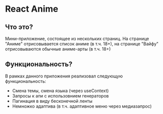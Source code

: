 # React Anime

## Что это?

Мини-приложение, состоящее из нескольких страниц. На странице "Аниме" отрисовывается список аниме (в т.ч. 18+), на странице "Вайфу" отрисовываются обычные аниме-арты (в т.ч. 18+)

## Функциональность?

В рамках данного приложения реализовал следующую функциональность:
<ul>
<li>Смена темы, смена языка (через useContext)</li>
<li>Запросы к апи с использовнием генераторов</li>
<li>Пагинация в виду бесконечной ленты</li>
<li>Немножко адаптива (в т.ч. адаптивное меню через медиазапрос)</li>
</ul>
